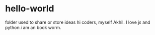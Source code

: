 # hello-world
folder used to share or store ideas
hi coders,
myself Akhil.
I love js and python.i am an book worm.
